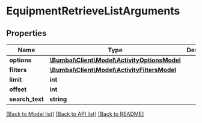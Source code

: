# EquipmentRetrieveListArguments

## Properties
Name | Type | Description | Notes
------------ | ------------- | ------------- | -------------
**options** | [**\Bumbal\Client\Model\ActivityOptionsModel**](ActivityOptionsModel.md) |  | [optional] 
**filters** | [**\Bumbal\Client\Model\ActivityFiltersModel**](ActivityFiltersModel.md) |  | [optional] 
**limit** | **int** |  | [optional] 
**offset** | **int** |  | [optional] 
**search_text** | **string** |  | [optional] 

[[Back to Model list]](../README.md#documentation-for-models) [[Back to API list]](../README.md#documentation-for-api-endpoints) [[Back to README]](../README.md)


